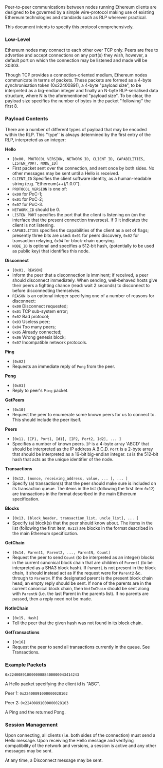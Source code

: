 Peer-to-peer communications between nodes running Ethereum clients are designed to be governed by a simple wire-protocol making use of existing Ethereum technologies and standards such as RLP wherever practical.

This document intents to specify this protocol comprehensively.


### Low-Level

Ethereum nodes may connect to each other over TCP only. Peers are free to advertise and accept connections on any port(s) they wish, however, a default port on which the connection may be listened and made will be 30303.

Though TCP provides a connection-oriented medium, Ethereum nodes communicate in terms of packets. These packets are formed as a 4-byte synchronisation token (0x22400891), a 4-byte "payload size", to be interpreted as a big-endian integer and finally an N-byte RLP-serialised data structure, where N is the aforementioned "payload size". To be clear, the payload size specifies the number of bytes in the packet ''following'' the first 8.


### Payload Contents

There are a number of different types of payload that may be encoded within the RLP. This ''type'' is always determined by the first entry of the RLP, interpreted as an integer:

**Hello**
* `[0x00, PROTOCOL_VERSION, NETWORK_ID, CLIENT_ID, CAPABILITIES, LISTEN_PORT, NODE_ID]`
* First packet sent over the connection, and sent once by both sides. No other messages may be sent until a Hello is received.
* `CLIENT_ID` Specifies the client software identity, as a human-readable string (e.g. "Ethereum(++)/1.0.0").
* `PROTOCOL_VERSION` is one of:
* `0x00` for PoC-1;
* `0x01` for PoC-2;
* `0x07` for PoC-3.
* `NETWORK_ID` should be 0.
* `LISTEN_PORT` specifies the port that the client is listening on (on the interface that the present connection traverses). If 0 it indicates the client is not listening.
* `CAPABILITIES` specifies the capabilities of the client as a set of flags; presently three bits are used: `0x01` for peers discovery, `0x02` for transaction relaying, `0x04` for block-chain querying.
* `NODE_ID` is optional and specifies a 512-bit hash, (potentially to be used as public key) that identifies this node.

**Disconnect**
* `[0x01, REASON]`
* Inform the peer that a disconnection is imminent; if received, a peer should disconnect immediately. When sending, well-behaved hosts give their peers a fighting chance (read: wait 2 seconds) to disconnect to before disconnecting themselves.
* `REASON` is an optional integer specifying one of a number of reasons for disconnect:
* `0x00` Disconnect requested;
* `0x01` TCP sub-system error;
* `0x02` Bad protocol;
* `0x03` Useless peer;
* `0x04` Too many peers;
* `0x05` Already connected;
* `0x06` Wrong genesis block;
* `0x07` Incompatible network protocols.

**Ping**
* `[0x02]`
* Requests an immediate reply of `Pong` from the peer.

**Pong**
* `[0x03]`
* Reply to peer's `Ping` packet.

**GetPeers**
* `[0x10]`
* Request the peer to enumerate some known peers for us to connect to. This should include the peer itself.

**Peers**
* `[0x11, [IP1, Port1, Id1], [IP2, Port2, Id2], ... ]`
* Specifies a number of known peers. `IP` is a 4-byte array 'ABCD' that should be interpreted as the IP address A.B.C.D. `Port` is a 2-byte array that should be interpreted as a 16-bit big-endian integer. `Id` is the 512-bit hash that acts as the unique identifier of the node.

**Transactions**
* `[0x12, [nonce, receiving_address, value, ... ], ... ]`
* Specify (a) transaction(s) that the peer should make sure is included on its transaction queue. The items in the list (following the first item `0x12`) are transactions in the format described in the main Ethereum specification.

**Blocks**
* `[0x13, [block_header, transaction_list, uncle_list], ... ]`
* Specify (a) block(s) that the peer should know about. The items in the list (following the first item, `0x13`) are blocks in the format described in the main Ethereum specification.

**GetChain**
* `[0x14, Parent1, Parent2, ..., ParentN, Count]`
* Request the peer to send `Count` (to be interpreted as an integer) blocks in the current canonical block chain that are children of `Parent1` (to be interpreted as a SHA3 block hash). If `Parent1` is not present in the block chain, it should instead act as if the request were for `Parent2` &c. through to `ParentN`. If the designated parent is the present block chain head, an empty reply should be sent. If none of the parents are in the current canonical block chain, then `NotInChain` should be sent along with `ParentN` (i.e. the last Parent in the parents list). If no parents are passed, then a reply need not be made.

**NotInChain**
* `[0x15, Hash]`
* Tell the peer that the given hash was not found in its block chain.

**GetTransactions**
* `[0x16]`
* Request the peer to send all transactions currently in the queue. See Transactions.


### Example Packets

`0x22400891000000088400000043414243`

A Hello packet specifying the client id is "ABC".

Peer 1: `0x22400891000000028102`

Peer 2: `0x22400891000000028103`

A Ping and the returned Pong.


### Session Management

Upon connecting, all clients (i.e. both sides of the connection) must send a Hello message. Upon receiving the Hello message and verifying compatibility of the network and versions, a session is active and any other messages may be sent.

At any time, a Disconnect message may be sent.
